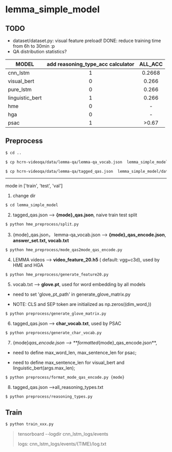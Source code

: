 # lemma_simple_model

## TODO
+ dataset/dataset.py: visual feature preload! DONE: reduce training time from 6h to 30min :p
+ QA distribution statistics?


|  MODEL | add reasoning_type_acc calculator | ALL_ACC |
|  ----  |         :----:                | :----: |  
|  cnn_lstm   |       1       |       0.2668          |
| visual_bert |       0       |       0.266         |
|  pure_lstm  |       0       |        0.266        |
| linguistic_bert |    1     |         0.266        |
| hme         |       0       |          -          |
|  hga        |       0       |          -          |
| psac        |       1       |        >0.67       |



## Preprocess

```bash
$ cd .. 

$ cp hcrn-videoqa/data/lemma-qa/lemma-qa_vocab.json  lemma_simple_model/data

$ cp hcrn-videoqa/data/lemma-qa/tagged_qas.json  lemma_simple_model/data
```

--------------------------------------
mode in ['train', 'test', 'val']

1. change dir

```bash
$ cd lemma_simple_model
```

2. tagged_qas.json --> **{mode}_qas.json**, naive train test split

```bash
$ python hme_preprocess/split.py 
```

3. {mode}_qas.json， lemma-qa_vocab.json --> **{mode}_qas_encode.json**, **answer_set.txt, vocab.txt**

```bash
$ python hme_preprocess/mode_qas2mode_qas_encode.py
```

4. LEMMA videos --> **video_feature_20.h5** ( default: vgg+c3d), used by HME and HGA

```bash
$ python hme_preprocess/generate_feature20.py
```

5.  vocab.txt --> **glove.pt**, used for word embedding by all models


+ need to set 'glove_pt_path' in generate_glove_matrix.py

+ NOTE: CLS and SEP token are initialized as np.zeros((dim_word,)) 

```bash
$ python preprocess/generate_glove_matrix.py
```

6. tagged_qas.json --> **char_vocab.txt**, used by PSAC

```bash
$ python preprocess/generate_char_vocab.py
```

7. {mode}_qas_encode.json --> **formatted_{mode}_qas_encode.json**, 

+ need to define max_word_len, max_sentence_len for psac;

+ need to define max_sentence_len for visual_bert and linguistic_bert(args.max_len);


```bash
$ python preprocess/format_mode_qas_encode.py {mode}
```


8. tagged_qas.json -->all_reasoning_types.txt
```bash
$ python preprocess/reasoning_types.py
```

## Train

```bash
$ python train_xxx.py
```

> tensorboard --logdir cnn_lstm_logs/events
> 
> logs: cnn_lstm_logs/events/{TIME}/log.txt


